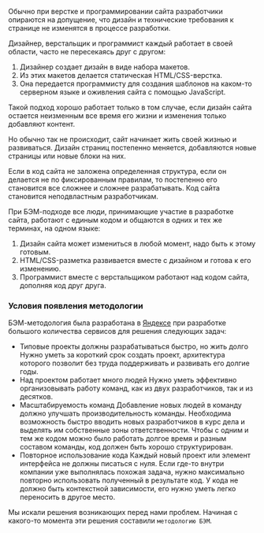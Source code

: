 Обычно при верстке и программировании сайта разработчики опираются на допущение, что дизайн и технические требования к странице не изменятся в процессе разработки.

Дизайнер, верстальщик и программист каждый работает в своей области, часто не пересекаясь друг с другом:
  1. Дизайнер создает дизайн в виде набора макетов.
  1. Из этих макетов делается статическая HTML/CSS-верстка.
  1. Она передается программисту для создания шаблонов на каком-то серверном языке и оживления сайта с помощью JavaScript.

Такой подход хорошо работает только в том случае, если дизайн сайта остается неизменным все время его жизни и изменения только добавляют контент.

Но обычно так не происходит, сайт начинает жить своей жизнью и развиваться.
Дизайн страниц постепенно меняется, добавляются новые страницы или новые блоки на них.

Если в код сайта не заложена определенная структура, если он делается не по фиксированным правилам, то постепенно его становится все сложнее и сложнее разрабатывать. Код сайта становится неподвластным разработчикам.

При БЭМ-подходе все люди, принимающие участие в разработке сайта, работают с единым кодом и общаются в одних и тех же терминах, на одном языке:
  1. Дизайн сайта может измениться в любой момент, надо быть к этому готовым.
  2. HTML/CSS-разметка развивается вместе с дизайном и готова к его изменению.
  3. Программист вместе с верстальщиком работают над кодом сайта, дополняя код друг друга.

### Условия появления методологии
БЭМ-методология была разработана в [Яндексе](http://company.yandex.ru)
при разработке большого количества сервисов для решения следующих задач:

 * Типовые проекты должны разрабатываться быстро, но жить долго
   Нужно уметь за короткий срок создать проект, архитектура которого позволит без труда поддерживать и развивать его долгие годы.
 * Над проектом работает много людей
   Нужно уметь эффективно организовывать работу команд, как из двух разработчиков, так и из десятков.
 * Масштабируемость команд
   Добавление новых людей в команду должно улучшать производительность команды.
   Необходима возможность быстро вводить новых разработчиков в курс дела и выделять им собственные зоны ответственности.
   Чтобы с одним и тем же кодом можно было работать долгое время и разным
   составом команды, код должен быть хорошо структурирован.
 * Повторное использование кода
   Каждый новый проект или элемент интерфейса не должны писаться с нуля. Если где-то внутри компании уже выполнялась похожая задача, нужно максимально повторно использовать полученный в результате код. У кода не должно быть контекстной зависимости, его нужно уметь легко переносить в другое место.

Мы искали решения возникающих перед нами проблем. Начиная с какого-то момента эти решения составили `методологию БЭМ`.
